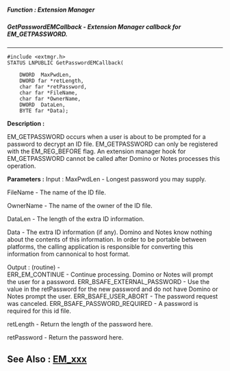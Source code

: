 ##### Function : Extension Manager
##### GetPasswordEMCallback - Extension Manager callback for EM_GETPASSWORD.
---
```
#include <extmgr.h>
STATUS LNPUBLIC GetPasswordEMCallback(

	DWORD  MaxPwdLen,
	DWORD far *retLength,
	char far *retPassword,
	char far *FileName,
	char far *OwnerName,
	DWORD  DataLen,
	BYTE far *Data);
```
**Description :**

EM_GETPASSWORD occurs when a user is about to be prompted for a password to 
decrypt an ID file.  EM_GETPASSWORD can only be registered with the 
EM_REG_BEFORE flag.  An extension manager hook for EM_GETPASSWORD cannot be 
called after Domino or Notes processes this operation.

**Parameters :**
Input :
MaxPwdLen  -  Longest password you may supply.

FileName  -  The name of the ID file.

OwnerName  -  The name of the owner of the ID file.

DataLen  -  The length of the extra ID information.

Data  -  The extra ID information (if any).  Domino and Notes know nothing about the contents of this information.  In order to be portable between platforms, the calling application is responsible for converting this information from cannonical to host format.

Output :
(routine)  -  
ERR_EM_CONTINUE - Continue processing.  Domino or Notes will prompt the user for a password.
ERR_BSAFE_EXTERNAL_PASSWORD - Use the value in the retPassword for the new password and do not have Domino or Notes prompt the user.
ERR_BSAFE_USER_ABORT - The password request was canceled.
ERR_BSAFE_PASSWORD_REQUIRED - A password is required for this id file.


retLength  -  Return the length of the password here.

retPassword  -  Return the password here.


**See Also :**
[EM_xxx](/reference/Symb/EM_xxx)
---
